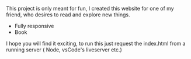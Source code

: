 This project is only meant for fun, I created this website for one of my friend, who desires to read and explore new things. 
- Fully responsive 
- Book

I hope you will find it exciting, to run this just request the index.html from a running server ( Node, vsCode's liveserver etc.) 